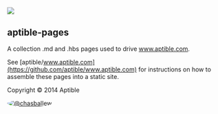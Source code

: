 # ![](http://aptible-media-assets-manual.s3.amazonaws.com/web-horizontal-350.png)
## aptible-pages
A collection .md and .hbs pages used to drive www.aptible.com.

See [aptible/www.aptible.com](https://github.com/aptible/www.aptible.com) for instructions on how to assemble these pages into a static site.

Copyright &copy; 2014 Aptible

[<img src="https://s.gravatar.com/avatar/a0ca2194d5135713a06d49bc4a358b14?s=60" style="border-radius: 50%;" alt="@chasballew" />](https://github.com/chasballew)
